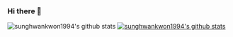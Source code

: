 ### Hi there 👋

<!--
**sunghwankwon1994/sunghwankwon1994** is a ✨ _special_ ✨ repository because its `README.md` (this file) appears on your GitHub profile.

Here are some ideas to get you started:

- 🔭 I’m currently working on ...
- 🌱 I’m currently learning ...
- 👯 I’m looking to collaborate on ...
- 🤔 I’m looking for help with ...
- 💬 Ask me about ...
- 📫 How to reach me: ...
- 😄 Pronouns: ...
- ⚡ Fun fact: ...
-->

![sunghwankwon1994's github stats](https://github-readme-stats.vercel.app/api?username=sunghwankwon1994&show_icons=true)
[![sunghwankwon1994's github stats](https://github-readme-stats.vercel.app/api/top-langs/?username=sunghwankwon1994ID&show_icons=true&hide_border=true&title_color=004386&icon_color=004386&layout=compact)](https://github.com/sunghwankwon1994)
